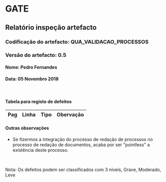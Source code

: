 # GATE
## Relatório inspeção artefacto
### Codificação do artefacto: QUA_VALIDACAO_PROCESSOS
### Versão do artefacto: 0.5
#### Nome: Pedro Fernandes
#### Data: 05 Novembro 2018

</br>

#### Tabela para registo de defeitos
|Pag|Linha|Tipo|Obervação
|:---:|:---:|:---:|---



#### Outras observações
- Se fizermos a integração do processo de redação de processos no processo de redação de documentos, acaba por ser "pointless" a existência deste processo.

</br>

Nota: Os defeitos podem ser classificados com 3 níveis, Grave, Moderado, Leve